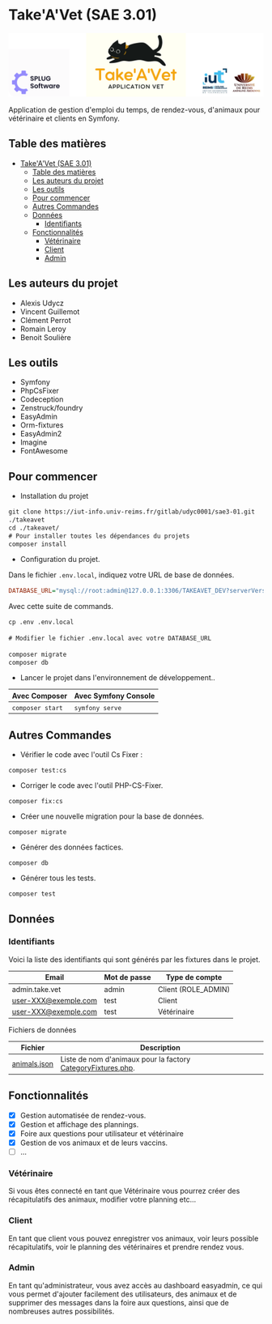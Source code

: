 # Take'A'Vet (SAE 3.01)

![Banner](Banner.png)

Application de gestion d'emploi du temps, de rendez-vous, d'animaux pour vétérinaire et clients en Symfony.

## Table des matières

<!-- TOC -->
* [Take'A'Vet (SAE 3.01)](#takea--vet--sae-301-)
    * [Table des matières](#table-des-matières)
    * [Les auteurs du projet](#les-auteurs-du-projet)
    * [Les outils](#les-outils)
    * [Pour commencer](#pour-commencer)
    * [Autres Commandes](#autres-commandes)
    * [Données](#données)
        * [Identifiants](#identifiants)
    * [Fonctionnalités](#fonctionnalités)
        * [Vétérinaire](#vétérinaire)
        * [Client](#client)
        * [Admin](#admin)
<!-- TOC -->
## Les auteurs du projet

- Alexis Udycz
- Vincent Guillemot
- Clément Perrot
- Romain Leroy
- Benoit Soulière

## Les outils

- Symfony
- PhpCsFixer
- Codeception
- Zenstruck/foundry
- EasyAdmin
- Orm-fixtures
- EasyAdmin2
- Imagine
- FontAwesome

## Pour commencer

- Installation du projet
```shell
git clone https://iut-info.univ-reims.fr/gitlab/udyc0001/sae3-01.git ./takeavet
cd ./takeavet/
# Pour installer toutes les dépendances du projets
composer install 
```

- Configuration du projet.

Dans le fichier `.env.local`, indiquez votre URL de base de données.

```ini
DATABASE_URL="mysql://root:admin@127.0.0.1:3306/TAKEAVET_DEV?serverVersion=8&charset=utf8mb4"
```

Avec cette suite de commands.

```shell
cp .env .env.local

# Modifier le fichier .env.local avec votre DATABASE_URL

composer migrate
composer db
```

- Lancer le projet dans l'environnement de développement..

| Avec Composer    | Avec Symfony Console |
|------------------|----------------------|
| `composer start` | `symfony serve`      |
## Autres Commandes

- Vérifier le code avec l'outil Cs Fixer :
```shell
composer test:cs
```

- Corriger le code avec l'outil PHP-CS-Fixer.
```shell
composer fix:cs
```

- Créer une nouvelle migration pour la base de données.
```shell
composer migrate
```

- Générer des données factices.
```shell
composer db
```

- Générer tous les tests.
```shell
composer test
```
## Données

### Identifiants

Voici la liste des identifiants qui sont générés par les fixtures dans le projet.

| Email                | Mot de passe | Type de compte      |
|----------------------|--------------|---------------------|
| admin.take.vet       | admin        | Client (ROLE_ADMIN) |
| user-XXX@exemple.com | test         | Client              |
| user-XXX@exemple.com | test         | Vétérinaire         |

Fichiers de données

| Fichier                                            | Description                                                                                           |
|----------------------------------------------------|-------------------------------------------------------------------------------------------------------|
| [animals.json](src/DataFixtures/data/animals.json) | Liste de nom d'animaux pour la factory [CategoryFixtures.php](src/DataFixtures/CategoryFixtures.php). |
## Fonctionnalités

- [X] Gestion automatisée de rendez-vous.
- [X] Gestion et affichage des plannings.
- [X] Foire aux questions pour utilisateur et vétérinaire
- [X] Gestion de vos animaux et de leurs vaccins.
- [ ] ...

### Vétérinaire
Si vous êtes connecté en tant que Vétérinaire vous pourrez créer des récapitulatifs des animaux, modifier votre planning etc...
### Client
En tant que client vous pouvez enregistrer vos animaux, voir leurs possible récapitulatifs, voir le planning des vétérinaires et prendre rendez vous.
### Admin
En tant qu'administrateur, vous avez accès au dashboard easyadmin, ce qui vous permet d'ajouter facilement des utilisateurs, des animaux et de supprimer des messages dans la foire aux questions, ainsi que de nombreuses autres possibilités.